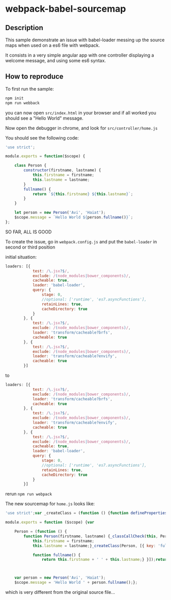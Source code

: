 # webpack-babel-sourcemap

## Description
This sample demonstrate an issue with babel-loader messing up the source maps when used on a es6 file with webpack.

It consists in a very simple angular app with one controller displaying a welcome message, and using some es6 syntax.

## How to reproduce

To first run the sample:
```bash
npm init
npm run webback
```

you can now open `src/index.html` in your browser and if all worked you should see a "Hello World" message.

Now open the debugger in chrome, and look for `src/controller/home.js`

You should see the following code:

```js
'use strict';

module.exports = function($scope) {

    class Person {
        constructor(firstname, lastname) {
            this.firstname = firstname;
            this.lastname = lastname;
        }
        fullname() {
            return `${this.firstname} ${this.lastname}`;
        }
    }

    let person = new Person('Avi', 'Haiat');
    $scope.message = `Hello World ${person.fullname()}`;
};

```

SO FAR, ALL IS GOOD

To create the issue, go in `webpack.config.js` and put the `babel-loader` in second or third position

initial situation:
```js
loaders: [{
            test: /\.jsx?$/,
            exclude: /(node_modules|bower_components)/,
            cacheable: true,
            loader: 'babel-loader',
            query: {
                stage: 0,
                //optional: ['runtime', 'es7.asyncFunctions'],
                retainLines: true,
                cacheDirectory: true
            }
        }, {
            test: /\.jsx?$/,
            exclude: /(node_modules|bower_components)/,
            loader: 'transform/cacheable?brfs',
            cacheable: true
        }, {
            test: /\.jsx?$/,
            exclude: /(node_modules|bower_components)/,
            loader: 'transform/cacheable?envify',
            cacheable: true
        }]
```

to 

```js
loaders: [{
            test: /\.jsx?$/,
            exclude: /(node_modules|bower_components)/,
            loader: 'transform/cacheable?brfs',
            cacheable: true
        }, {
            test: /\.jsx?$/,
            exclude: /(node_modules|bower_components)/,
            loader: 'transform/cacheable?envify',
            cacheable: true
        }, {
            test: /\.jsx?$/,
            exclude: /(node_modules|bower_components)/,
            cacheable: true,
            loader: 'babel-loader',
            query: {
                stage: 0,
                //optional: ['runtime', 'es7.asyncFunctions'],
                retainLines: true,
                cacheDirectory: true
            }
        }]

```


rerun `npm run webpack`

The new sourcemap for `home.js` looks like:
```js
'use strict';var _createClass = (function () {function defineProperties(target, props) {for (var i = 0; i < props.length; i++) {var descriptor = props[i];descriptor.enumerable = descriptor.enumerable || false;descriptor.configurable = true;if ('value' in descriptor) descriptor.writable = true;Object.defineProperty(target, descriptor.key, descriptor);}}return function (Constructor, protoProps, staticProps) {if (protoProps) defineProperties(Constructor.prototype, protoProps);if (staticProps) defineProperties(Constructor, staticProps);return Constructor;};})();function _classCallCheck(instance, Constructor) {if (!(instance instanceof Constructor)) {throw new TypeError('Cannot call a class as a function');}}

module.exports = function ($scope) {var 

    Person = (function () {
        function Person(firstname, lastname) {_classCallCheck(this, Person);
            this.firstname = firstname;
            this.lastname = lastname;}_createClass(Person, [{ key: 'fullname', value: 

            function fullname() {
                return this.firstname + ' ' + this.lastname;} }]);return Person;})();



    var person = new Person('Avi', 'Haiat');
    $scope.message = 'Hello World ' + person.fullname();};

```

which is very different from the original source file...
